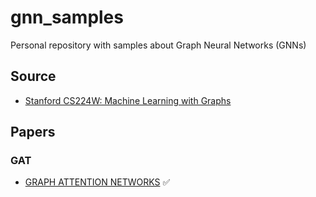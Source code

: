 # gnn_samples
Personal repository with samples about Graph Neural Networks (GNNs)


## Source

- [Stanford CS224W: Machine Learning with Graphs](https://www.youtube.com/playlist?list=PLoROMvodv4rPLKxIpqhjhPgdQy7imNkDn)

## Papers

### GAT
- [GRAPH ATTENTION NETWORKS](https://arxiv.org/pdf/1710.10903.pdf) :white_check_mark: